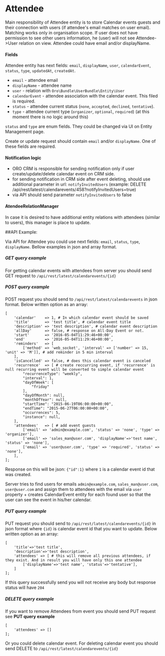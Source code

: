 # Attendee

Main responsibility of Attendee entity is to store Calendar events guests and their connection with users (if attendee's email matches on user email).
Matching works only in organisation scope. If user does not have permission to see other users information, he (user) will not see Attendee->User relation on view.
Attendee could have email and/or displayName.


#### Fields

Attendee entity has next fields: `email`, `displayName`, `user`, `calendarEvent`, `status`, `type`, `updatedAt`, `createdAt`.

* `email` - attendee email
* `displayName` - attendee name
* `user` - relation with `Oro\Bundle\UserBundle\Entity\User`
* `calendarEvent` - attendee association with the calendar event. This filed is required. 
* `status` - attendee current status (`none`, `accepted`, `declined`, `tentative`).
* `type` - attendee current type (`organizer`, `optional`, `required`) (at this moment there is no logic around this)

`status` and `type` are enum fields. They could be changed via UI on Entity Management page.

Create or update request should contain `email` and/or `displayName`. One of these fields are required.


#### Notification logic

* ORO CRM is responsible for sending notification only if user create/update/delete calendar event on CRM side.
* for sending notification in CRM side after event deleting, should use additional parameter in url: `notifyInvitedUsers` (example: DELETE /api/rest/latest/calendarevents/458?notifyInvitedUsers=true)
* via API should send parameter `notifyInvitedUsers` to false


#### AtendeeRelationManager

In case it is desired to have additional entity relations with attendees (similar to users), this manager is place to update.


##API Example:

Via API for Attendee you could use next fields: `email`, `status`,  `type`, `displayName`.
Bellow examples in json and array format. 

##### GET query example

For getting calendar events with attendees from server you should send GET request to `/api/rest/latest/calendarevents/{id}` 


##### POST query example 

POST request you should send to `/api/rest/latest/calendarevents` in json format. Below written option as an array:

    [
        'calendar'    => 1, # In which calendar event should be saved 
        'title'       => 'test title', # calendar event title
        'description' => 'test description', # calendar event description
        'allDay'      => false, # response on All-Day Event or not.
        'start'       => '2016-05-04T11:29:46+00:00',
        'end'         => '2016-05-04T11:29:46+00:00',
        'reminders'   => [
            ['method' => 'web_socket', 'interval' => ['number' => 15, 'unit' => 'M']], # add reminder in 5 min interval
        ],
        'isCancelled' => false, # does this calendar event is canceled
        'recurrence'  => [ # create reccurring event, if 'recurrence' is null recurring event will be converted to simple calendar event
            "recurrenceType": "weekly",
            "interval": 1,
            "dayOfWeek": [
                "friday"
            ],
            "dayOfMonth": null,
            "monthOfYear": null,
            "startTime": "2015-06-19T06:00:00+00:00",
            "endTime": "2015-06-27T06:00:00+00:00",
            "occurrences": 5,
            "instance": null,
        ],
        'attendees'   => [ # add event guests
            ['email' => 'admin@example.com', 'status' => 'none', 'type' => 'organizer'],
            ['email' => 'sales_man@user.com', 'displayName'=>'test name', 'status' => 'none'],
            ['email' => 'user@user.com', 'type' => 'required', 'status' => 'none'],
        ],
    ];

Response on this will be json: `{"id":1}` where `1` is a calendar event id that was created.

Server tries to find users for emails `admin@example.com`, `sales_man@user.com`, `user@user.com` and assign them
to attendees with the email via `user` property + creates CalendarEvent entity for each found user so that the user
can see the event in his/her calendar.


##### PUT query example

PUT request you should send to `/api/rest/latest/calendarevents/{id}` in json format where `{id}` is calendar event id that you want to update. Below written option as an array:

    [
        'title'=>'test title',
        'description'=>'test description',
        'attendees' => [ # this will remove all previous attendees, if they exist. And in result you will have only this one attendee
            ['displayName'=>'test name', 'status'=>'tentative'],
        ]
    ];

If this query successfully send you will not receive any body but response status will have `204` 


##### DELETE query example 

If you want to remove Attendees from event you should send PUT request see  **PUT query example**

    [
        'attendees' => []
    ];

Or you could delete calendar event. For deleting calendar event you should send DELETE to `/api/rest/latest/calendarevents/{id}`
